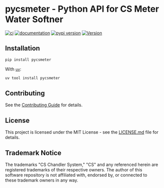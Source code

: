# pycsmeter - Python API for CS Meter Water Softner


[![ci](https://github.com/ptorsten/pycsmeter/workflows/ci/badge.svg)](https://github.com/ptorsten/pycsmeter/actions?query=workflow%3Aci)
[![documentation](https://img.shields.io/badge/docs-mkdocs-708FCC.svg?style=flat)](https://ptorsten.github.io/pycsmeter/)
[![pypi version](https://img.shields.io/pypi/v/pycsmeter.svg)](https://pypi.org/project/pycsmeter/)
[![Version](https://img.shields.io/pypi/pyversions/pycsmeter.svg)](https://pypi.python.org/pypi/pycsmeter)


## Installation

```bash
pip install pycsmeter
```

With [`uv`](https://docs.astral.sh/uv/):

```bash
uv tool install pycsmeter
```

## Contributing

See the [Contributing Guide](CONTRIBUTING.md) for details.

## License

This project is licensed under the MIT License - see the [LICENSE.md](LICENSE.md) file for details.

## Trademark Notice
The trademarks "CS Chandler System," "CS" and any referenced herein are registered trademarks of their respective owners. The author of this software repository is not affiliated with, endorsed by, or connected to these trademark owners in any way.

